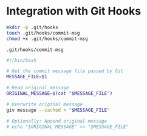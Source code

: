 # Integration with Git Hooks

```sh
mkdir -p .git/hooks
touch .git/hooks/commit-msg
chmod +x .git/hooks/commit-msg
```

`.git/hooks/commit-msg`

```sh
#!/bin/bash

# Get the commit message file passed by Git
MESSAGE_FILE=$1

# Read original message
ORIGINAL_MESSAGE=$(cat "$MESSAGE_FILE")

# Overwrite original message
giv message --cached > "$MESSAGE_FILE"

# Optionally: Append original message
# echo "$ORIGINAL_MESSAGE" >> "$MESSAGE_FILE"
```
